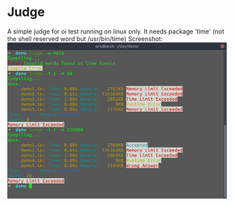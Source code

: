 # Judge
A simple judge for oi test running on linux only. 
It needs package 'time' (not the shell reserved word but /usr/bin/time)
Screenshot:
![](./screenshot/judge-demo.png)
